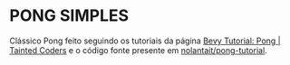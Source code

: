# PONG SIMPLES

Clássico Pong feito seguindo os tutoriais da página [Bevy Tutorial: Pong | Tainted Coders](https://taintedcoders.com/bevy/tutorials/pong-tutorial) e o código fonte presente em [nolantait/pong-tutorial](https://github.com/nolantait/pong-tutorial).
